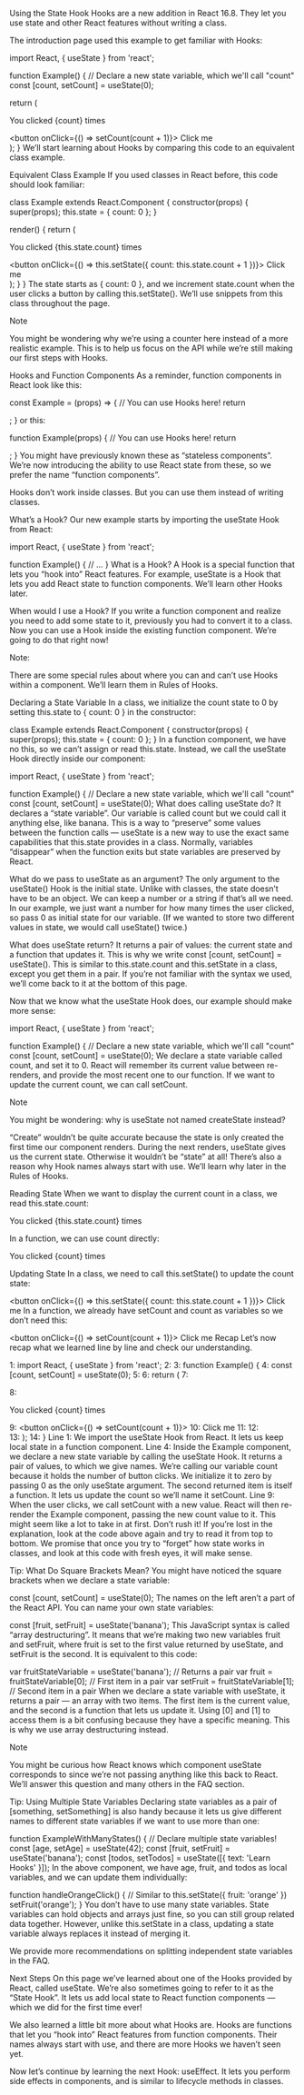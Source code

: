 Using the State Hook
Hooks are a new addition in React 16.8. They let you use state and other React features without writing a class.

The introduction page used this example to get familiar with Hooks:

import React, { useState } from 'react';

function Example() {
  // Declare a new state variable, which we'll call "count"
  const [count, setCount] = useState(0);

  return (
    <div>
      <p>You clicked {count} times</p>
      <button onClick={() => setCount(count + 1)}>
        Click me
      </button>
    </div>
  );
}
We’ll start learning about Hooks by comparing this code to an equivalent class example.

Equivalent Class Example
If you used classes in React before, this code should look familiar:

class Example extends React.Component {
  constructor(props) {
    super(props);
    this.state = {
      count: 0
    };
  }

  render() {
    return (
      <div>
        <p>You clicked {this.state.count} times</p>
        <button onClick={() => this.setState({ count: this.state.count + 1 })}>
          Click me
        </button>
      </div>
    );
  }
}
The state starts as { count: 0 }, and we increment state.count when the user clicks a button by calling this.setState(). We’ll use snippets from this class throughout the page.

Note

You might be wondering why we’re using a counter here instead of a more realistic example. This is to help us focus on the API while we’re still making our first steps with Hooks.

Hooks and Function Components
As a reminder, function components in React look like this:

const Example = (props) => {
  // You can use Hooks here!
  return <div />;
}
or this:

function Example(props) {
  // You can use Hooks here!
  return <div />;
}
You might have previously known these as “stateless components”. We’re now introducing the ability to use React state from these, so we prefer the name “function components”.

Hooks don’t work inside classes. But you can use them instead of writing classes.

What’s a Hook?
Our new example starts by importing the useState Hook from React:

import React, { useState } from 'react';

function Example() {
  // ...
}
What is a Hook? A Hook is a special function that lets you “hook into” React features. For example, useState is a Hook that lets you add React state to function components. We’ll learn other Hooks later.

When would I use a Hook? If you write a function component and realize you need to add some state to it, previously you had to convert it to a class. Now you can use a Hook inside the existing function component. We’re going to do that right now!

Note:

There are some special rules about where you can and can’t use Hooks within a component. We’ll learn them in Rules of Hooks.

Declaring a State Variable
In a class, we initialize the count state to 0 by setting this.state to { count: 0 } in the constructor:

class Example extends React.Component {
  constructor(props) {
    super(props);
    this.state = {
      count: 0
    };
  }
In a function component, we have no this, so we can’t assign or read this.state. Instead, we call the useState Hook directly inside our component:

import React, { useState } from 'react';

function Example() {
  // Declare a new state variable, which we'll call "count"
  const [count, setCount] = useState(0);
What does calling useState do? It declares a “state variable”. Our variable is called count but we could call it anything else, like banana. This is a way to “preserve” some values between the function calls — useState is a new way to use the exact same capabilities that this.state provides in a class. Normally, variables “disappear” when the function exits but state variables are preserved by React.

What do we pass to useState as an argument? The only argument to the useState() Hook is the initial state. Unlike with classes, the state doesn’t have to be an object. We can keep a number or a string if that’s all we need. In our example, we just want a number for how many times the user clicked, so pass 0 as initial state for our variable. (If we wanted to store two different values in state, we would call useState() twice.)

What does useState return? It returns a pair of values: the current state and a function that updates it. This is why we write const [count, setCount] = useState(). This is similar to this.state.count and this.setState in a class, except you get them in a pair. If you’re not familiar with the syntax we used, we’ll come back to it at the bottom of this page.

Now that we know what the useState Hook does, our example should make more sense:

import React, { useState } from 'react';

function Example() {
  // Declare a new state variable, which we'll call "count"
  const [count, setCount] = useState(0);
We declare a state variable called count, and set it to 0. React will remember its current value between re-renders, and provide the most recent one to our function. If we want to update the current count, we can call setCount.

Note

You might be wondering: why is useState not named createState instead?

“Create” wouldn’t be quite accurate because the state is only created the first time our component renders. During the next renders, useState gives us the current state. Otherwise it wouldn’t be “state” at all! There’s also a reason why Hook names always start with use. We’ll learn why later in the Rules of Hooks.

Reading State
When we want to display the current count in a class, we read this.state.count:

  <p>You clicked {this.state.count} times</p>
In a function, we can use count directly:

  <p>You clicked {count} times</p>
Updating State
In a class, we need to call this.setState() to update the count state:

  <button onClick={() => this.setState({ count: this.state.count + 1 })}>
    Click me
  </button>
In a function, we already have setCount and count as variables so we don’t need this:

  <button onClick={() => setCount(count + 1)}>
    Click me
  </button>
Recap
Let’s now recap what we learned line by line and check our understanding.

 1:  import React, { useState } from 'react';
 2:
 3:  function Example() {
 4:    const [count, setCount] = useState(0);
 5:
 6:    return (
 7:      <div>
 8:        <p>You clicked {count} times</p>
 9:        <button onClick={() => setCount(count + 1)}>
10:         Click me
11:        </button>
12:      </div>
13:    );
14:  }
Line 1: We import the useState Hook from React. It lets us keep local state in a function component.
Line 4: Inside the Example component, we declare a new state variable by calling the useState Hook. It returns a pair of values, to which we give names. We’re calling our variable count because it holds the number of button clicks. We initialize it to zero by passing 0 as the only useState argument. The second returned item is itself a function. It lets us update the count so we’ll name it setCount.
Line 9: When the user clicks, we call setCount with a new value. React will then re-render the Example component, passing the new count value to it.
This might seem like a lot to take in at first. Don’t rush it! If you’re lost in the explanation, look at the code above again and try to read it from top to bottom. We promise that once you try to “forget” how state works in classes, and look at this code with fresh eyes, it will make sense.

Tip: What Do Square Brackets Mean?
You might have noticed the square brackets when we declare a state variable:

  const [count, setCount] = useState(0);
The names on the left aren’t a part of the React API. You can name your own state variables:

  const [fruit, setFruit] = useState('banana');
This JavaScript syntax is called “array destructuring”. It means that we’re making two new variables fruit and setFruit, where fruit is set to the first value returned by useState, and setFruit is the second. It is equivalent to this code:

  var fruitStateVariable = useState('banana'); // Returns a pair
  var fruit = fruitStateVariable[0]; // First item in a pair
  var setFruit = fruitStateVariable[1]; // Second item in a pair
When we declare a state variable with useState, it returns a pair — an array with two items. The first item is the current value, and the second is a function that lets us update it. Using [0] and [1] to access them is a bit confusing because they have a specific meaning. This is why we use array destructuring instead.

Note

You might be curious how React knows which component useState corresponds to since we’re not passing anything like this back to React. We’ll answer this question and many others in the FAQ section.

Tip: Using Multiple State Variables
Declaring state variables as a pair of [something, setSomething] is also handy because it lets us give different names to different state variables if we want to use more than one:

function ExampleWithManyStates() {
  // Declare multiple state variables!
  const [age, setAge] = useState(42);
  const [fruit, setFruit] = useState('banana');
  const [todos, setTodos] = useState([{ text: 'Learn Hooks' }]);
In the above component, we have age, fruit, and todos as local variables, and we can update them individually:

  function handleOrangeClick() {
    // Similar to this.setState({ fruit: 'orange' })
    setFruit('orange');
  }
You don’t have to use many state variables. State variables can hold objects and arrays just fine, so you can still group related data together. However, unlike this.setState in a class, updating a state variable always replaces it instead of merging it.

We provide more recommendations on splitting independent state variables in the FAQ.

Next Steps
On this page we’ve learned about one of the Hooks provided by React, called useState. We’re also sometimes going to refer to it as the “State Hook”. It lets us add local state to React function components — which we did for the first time ever!

We also learned a little bit more about what Hooks are. Hooks are functions that let you “hook into” React features from function components. Their names always start with use, and there are more Hooks we haven’t seen yet.

Now let’s continue by learning the next Hook: useEffect. It lets you perform side effects in components, and is similar to lifecycle methods in classes.